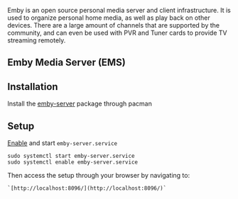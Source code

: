 Emby is an open source personal media server and client infrastructure. It is used to organize personal home media, as well as play back on other devices. There are a large amount of channels that are supported by the community, and can even be used with PVR and Tuner cards to provide TV streaming remotely.

## Emby Media Server (EMS)

## Installation

Install the [emby-server](https://www.archlinux.org/packages/?name=emby-server) package through pacman

## Setup

[Enable](/index.php/Enable "Enable") and start `emby-server.service`

```
sudo systemctl start emby-server.service
sudo systemctl enable emby-server.service

```

Then access the setup through your browser by navigating to:

```
`[http://localhost:8096/](http://localhost:8096/)`

```